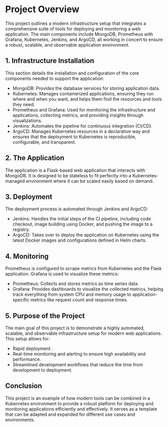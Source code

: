 # Project Overview
This project outlines a modern infrastructure setup that integrates a comprehensive suite of tools for deploying and monitoring a web application. The main components include MongoDB, Prometheus with Grafana, Kubernetes, Jenkins, and ArgoCD, all working in concert to ensure a robust, scalable, and observable application environment.


## 1. Infrastructure Installation
This section details the installation and configuration of the core components needed to support the application:
- MongoDB: Provides the database services for storing application data.
- Kubernetes: Manages containerized applications, ensuring they run where and when you want, and helps them find the resources and tools they need.
- Prometheus and Grafana: Used for monitoring the infrastructure and applications, collecting metrics, and providing insights through visualizations.
- Jenkins: Automates the pipeline for continuous integration (CI/CD).
- ArgoCD: Manages Kubernetes resources in a declarative way and ensures that the deployment to Kubernetes is reproducible, configurable, and transparent.

## 2. The Application
The application is a Flask-based web application that interacts with MongoDB. It is designed to be stateless to fit perfectly into a Kubernetes-managed environment where it can be scaled easily based on demand.

## 3. Deployment
The deployment process is automated through Jenkins and ArgoCD:
- Jenkins: Handles the initial steps of the CI pipeline, including code checkout, image building using Docker, and pushing the image to a registry.
- ArgoCD: Takes over to deploy the application on Kubernetes using the latest Docker images and configurations defined in Helm charts.

## 4. Monitoring
Prometheus is configured to scrape metrics from Kubernetes and the Flask application. Grafana is used to visualize these metrics:
- Prometheus: Collects and stores metrics as time series data.
- Grafana: Provides dashboards to visualize the collected metrics, helping track everything from system CPU and memory usage to application-specific metrics like request count and response times.

## 5. Purpose of the Project
The main goal of this project is to demonstrate a highly automated, scalable, and observable infrastructure setup for modern web applications. This setup allows for:

- Rapid deployment .
- Real-time monitoring and alerting to ensure high availability and performance.
- Streamlined development workflows that reduce the time from development to deployment.

## Conclusion
This project is an example of how modern tools can be combined in a Kubernetes environment to provide a robust platform for deploying and monitoring applications efficiently and effectively. It serves as a template that can be adapted and expanded for different use cases and environments.
